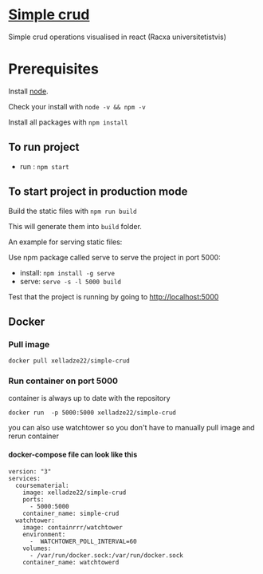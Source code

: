 # [Simple crud](https://xelladze22-simple-crud.herokuapp.com/)

Simple crud operations visualised in react (Racxa universitetistvis)

# Prerequisites

Install [node](https://nodejs.org/en/download/). 

Check your install with `node -v && npm -v`

Install all packages with `npm install`

## To run project 

- run : `npm start`

## To start project in production mode

Build the static files with `npm run build`

This will generate them into `build` folder.

An example for serving static files:

Use npm package called serve to serve the project in port 5000:
- install: `npm install -g serve`
- serve: `serve -s -l 5000 build`

Test that the project is running by going to <http://localhost:5000>

## Docker

### Pull image
```
docker pull xelladze22/simple-crud
```

### Run container on port 5000 
container is always up to date with the repository
```
docker run  -p 5000:5000 xelladze22/simple-crud
```
you can also use watchtower so you don't have to manually pull image and rerun container

#### docker-compose file can look like this
```
version: "3"
services:
  coursematerial:
    image: xelladze22/simple-crud
    ports:
      - 5000:5000
    container_name: simple-crud
  watchtower:
    image: containrrr/watchtower
    environment:
      -  WATCHTOWER_POLL_INTERVAL=60
    volumes:
      - /var/run/docker.sock:/var/run/docker.sock
    container_name: watchtowerd
 ``` 

